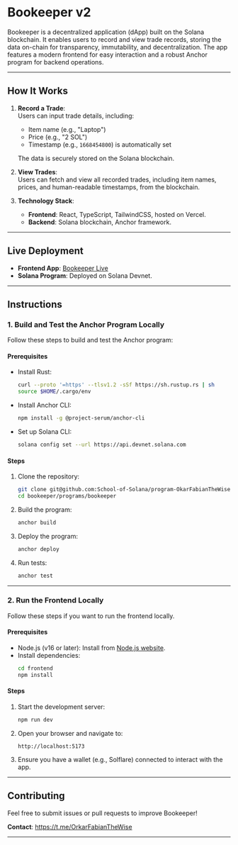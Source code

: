 # **Bookeeper v2**  

Bookeeper is a decentralized application (dApp) built on the Solana blockchain. It enables users to record and view trade records, storing the data on-chain for transparency, immutability, and decentralization. The app features a modern frontend for easy interaction and a robust Anchor program for backend operations.  

---

## **How It Works**  
1. **Record a Trade**:  
   Users can input trade details, including:  
   - Item name (e.g., "Laptop")  
   - Price (e.g., "2 SOL")  
   - Timestamp (e.g., `1668454800`) is automatically set 

   The data is securely stored on the Solana blockchain.  

2. **View Trades**:  
   Users can fetch and view all recorded trades, including item names, prices, and human-readable timestamps, from the blockchain.  

3. **Technology Stack**:  
   - **Frontend**: React, TypeScript, TailwindCSS, hosted on Vercel.  
   - **Backend**: Solana blockchain, Anchor framework.  

---

## **Live Deployment**  

- **Frontend App**: [Bookeeper Live](https://bookeeperapp.vercel.app/)  
- **Solana Program**: Deployed on Solana Devnet.  

---

## **Instructions**  

### **1. Build and Test the Anchor Program Locally**  
Follow these steps to build and test the Anchor program:  

#### **Prerequisites**  
- Install Rust:  
  ```bash  
  curl --proto '=https' --tlsv1.2 -sSf https://sh.rustup.rs | sh  
  source $HOME/.cargo/env  
  ```  
- Install Anchor CLI:  
  ```bash  
  npm install -g @project-serum/anchor-cli  
  ```  
- Set up Solana CLI:  
  ```bash  
  solana config set --url https://api.devnet.solana.com  
  ```  

#### **Steps**  
1. Clone the repository:  
   ```bash  
   git clone git@github.com:School-of-Solana/program-OkarFabianTheWise.git
   cd bookeeper/programs/bookeeper  
   ```  

2. Build the program:  
   ```bash  
   anchor build  
   ```  

3. Deploy the program:  
   ```bash  
   anchor deploy  
   ```  

4. Run tests:  
   ```bash  
   anchor test  
   ```  

---

### **2. Run the Frontend Locally**  
Follow these steps if you want to run the frontend locally.  

#### **Prerequisites**  
- Node.js (v16 or later): Install from [Node.js website](https://nodejs.org/).  
- Install dependencies:  
   ```bash  
   cd frontend  
   npm install  
   ```  

#### **Steps**  
1. Start the development server:  
   ```bash  
   npm run dev  
   ```  

2. Open your browser and navigate to:  
   ```  
   http://localhost:5173  
   ```  

3. Ensure you have a wallet (e.g., Solflare) connected to interact with the app.  

---

## **Contributing**  
Feel free to submit issues or pull requests to improve Bookeeper!  

**Contact**: https://t.me/OrkarFabianTheWise  

---  
